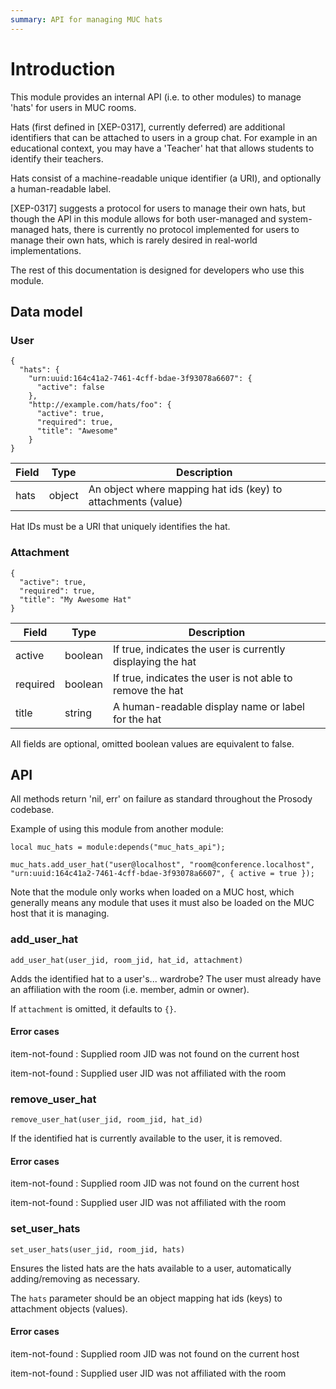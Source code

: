 ```yaml
---
summary: API for managing MUC hats
---
```


# Introduction

This module provides an internal API (i.e. to other modules) to manage
'hats' for users in MUC rooms.

Hats (first defined in [XEP-0317], currently deferred) are additional identifiers
that can be attached to users in a group chat. For example in an educational
context, you may have a 'Teacher' hat that allows students to identify their
teachers.

Hats consist of a machine-readable unique identifier (a URI), and optionally
a human-readable label.

[XEP-0317] suggests a protocol for users to manage their own hats, but though the
API in this module allows for both user-managed and system-managed hats, there is
currently no protocol implemented for users to manage their own hats, which is
rarely desired in real-world implementations.

The rest of this documentation is designed for developers who use this module.

## Data model

### User

```
{
  "hats": {
    "urn:uuid:164c41a2-7461-4cff-bdae-3f93078a6607": {
      "active": false
    },
    "http://example.com/hats/foo": {
      "active": true,
      "required": true,
      "title": "Awesome"
    }
}
```

| Field | Type   | Description                                                  |
|-------|--------|--------------------------------------------------------------|
| hats  | object | An object where mapping hat ids (key) to attachments (value) |

Hat IDs must be a URI that uniquely identifies the hat.

### Attachment

```
{
  "active": true,
  "required": true,
  "title": "My Awesome Hat"
}
```

| Field    | Type    | Description                                                 |
|----------|---------|-------------------------------------------------------------|
| active   | boolean | If true, indicates the user is currently displaying the hat |
| required | boolean | If true, indicates the user is not able to remove the hat   |
| title    | string  | A human-readable display name or label for the hat          |

All fields are optional, omitted boolean values are equivalent to false.

## API

All methods return 'nil, err' on failure as standard throughout the Prosody codebase.

Example of using this module from another module:

```
local muc_hats = module:depends("muc_hats_api");

muc_hats.add_user_hat("user@localhost", "room@conference.localhost", "urn:uuid:164c41a2-7461-4cff-bdae-3f93078a6607", { active = true });
```

Note that the module only works when loaded on a MUC host, which generally means any
module that uses it must also be loaded on the MUC host that it is managing.

### add_user_hat

`add_user_hat(user_jid, room_jid, hat_id, attachment)`

Adds the identified hat to a user's... wardrobe? The user must already
have an affiliation with the room (i.e. member, admin or owner).

If `attachment` is omitted, it defaults to `{}`.

#### Error cases

item-not-found
: Supplied room JID was not found on the current host

item-not-found
: Supplied user JID was not affiliated with the room

### remove_user_hat

`remove_user_hat(user_jid, room_jid, hat_id)`

If the identified hat is currently available to the user, it is removed.

#### Error cases

item-not-found
: Supplied room JID was not found on the current host

item-not-found
: Supplied user JID was not affiliated with the room

### set_user_hats

`set_user_hats(user_jid, room_jid, hats)`

Ensures the listed hats are the hats available to a user, automatically
adding/removing as necessary.

The `hats` parameter should be an object mapping hat ids (keys) to attachment
objects (values).

#### Error cases

item-not-found
: Supplied room JID was not found on the current host

item-not-found
: Supplied user JID was not affiliated with the room
